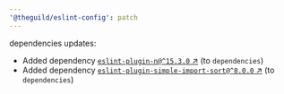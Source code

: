 ```yaml
---
'@theguild/eslint-config': patch
---
```


dependencies updates:

- Added dependency [`eslint-plugin-n@^15.3.0` ↗︎](https://www.npmjs.com/package/eslint-plugin-n/v/15.3.0) (to `dependencies`)
- Added dependency [`eslint-plugin-simple-import-sort@^8.0.0` ↗︎](https://www.npmjs.com/package/eslint-plugin-simple-import-sort/v/8.0.0) (to `dependencies`)
